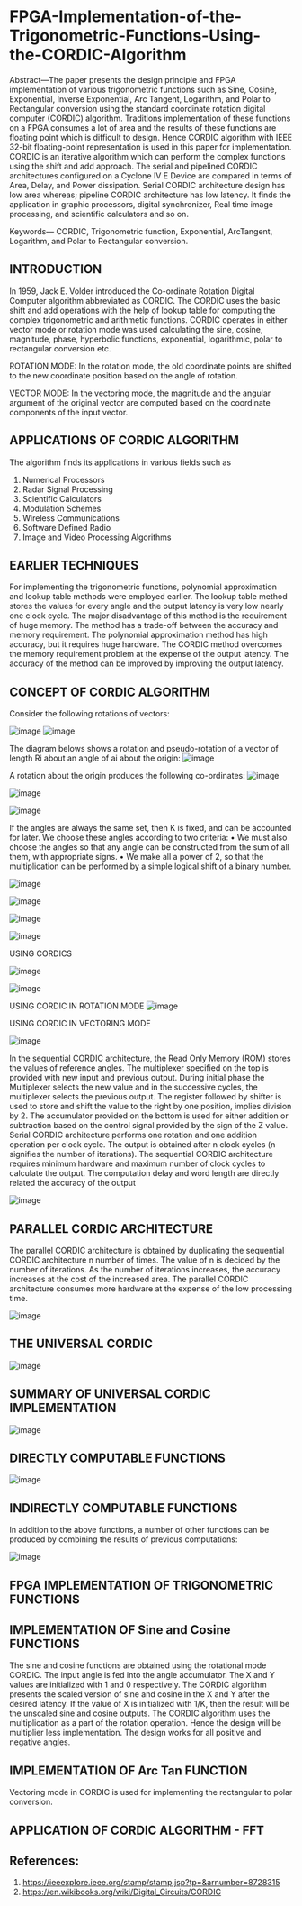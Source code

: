 # FPGA-Implementation-of-the-Trigonometric-Functions-Using-the-CORDIC-Algorithm

Abstract—The paper presents the design principle and FPGA implementation of various trigonometric functions such as Sine, Cosine, Exponential, Inverse Exponential, Arc Tangent, Logarithm, and Polar to Rectangular conversion using the standard coordinate rotation digital computer (CORDIC) algorithm. Traditions implementation of these functions on a FPGA consumes a lot of area and the results of these functions are floating point which is difficult to design. Hence CORDIC algorithm with IEEE 32-bit floating-point representation is used in this paper for implementation. CORDIC is an iterative algorithm which can perform the complex functions using the shift and add approach. The serial and pipelined CORDIC architectures configured on a Cyclone IV E Device are compared in terms of Area, Delay, and Power dissipation. Serial CORDIC architecture design has low area whereas; pipeline CORDIC architecture has low latency. It finds the application in graphic processors, digital synchronizer, Real time image processing, and scientific calculators and so on.

Keywords— CORDIC, Trigonometric function, Exponential, ArcTangent, Logarithm, and Polar to Rectangular conversion.

## INTRODUCTION 

In 1959, Jack E. Volder introduced the Co-ordinate Rotation Digital Computer algorithm abbreviated as CORDIC. The CORDIC uses the basic shift and add operations with the help of lookup table for computing the complex trigonometric and arithmetic functions. CORDIC operates in either vector mode or rotation mode was used calculating the sine, cosine, magnitude, phase, hyperbolic functions, exponential, logarithmic, polar to rectangular conversion etc.

ROTATION MODE: In the rotation mode, the old coordinate points are shifted to the new coordinate position based on the angle of rotation.

VECTOR MODE: In the vectoring mode, the magnitude and the angular argument of the original vector are computed based on the coordinate components of the input vector.


## APPLICATIONS OF CORDIC ALGORITHM

The algorithm finds its applications in various fields such as 
1. Numerical Processors
2. Radar Signal Processing
3. Scientific Calculators
4. Modulation Schemes 
5. Wireless Communications
6. Software Defined Radio
7. Image and Video Processing Algorithms

## EARLIER TECHNIQUES

For implementing the trigonometric functions, polynomial approximation and lookup table methods were employed earlier. The lookup table method stores the values for every angle and the output latency is very low nearly one clock cycle. The major disadvantage of this method is the requirement of huge memory. The method has a trade-off between the accuracy and memory requirement. The polynomial approximation method has high accuracy, but it requires huge hardware. The CORDIC method overcomes the memory requirement problem at the expense of the output latency. The accuracy of the method can be improved by improving the output latency.

## CONCEPT OF CORDIC ALGORITHM

Consider the following rotations of vectors:

![image](https://user-images.githubusercontent.com/110079800/231575629-47e88745-376c-454f-8ac3-efa18083193e.png)
![image](https://user-images.githubusercontent.com/110079800/231576171-b66d6ffc-cad1-4013-a799-abc1132a1794.png)

The diagram belows shows a rotation and pseudo-rotation of a vector of length Ri about an angle of ai about the origin:
![image](https://user-images.githubusercontent.com/110079800/231577712-c1322fe9-7e07-449d-a04f-51349520faeb.png)

A rotation about the origin produces the following co-ordinates:
![image](https://user-images.githubusercontent.com/110079800/231577860-60dee1db-d324-4cb1-9f54-8d4d853fdd54.png)

![image](https://user-images.githubusercontent.com/110079800/231577941-ea8cb073-c76f-4186-8580-71d943e02b3f.png)

![image](https://user-images.githubusercontent.com/110079800/231578329-51a2f007-be6b-4447-a573-7d8998a6393c.png)

If the angles are always the same set, then K is fixed, and can be accounted for later. We choose these angles according to two criteria:
•	We must also choose the angles so that any angle can be constructed from the sum of all them, with appropriate signs.
•	We make all   a power of 2, so that the multiplication can be performed by a simple logical shift of a binary number.

![image](https://user-images.githubusercontent.com/110079800/231578453-568435c6-b241-4935-a401-f1c4ed0991c4.png)

![image](https://user-images.githubusercontent.com/110079800/231578513-28fb137b-32c3-4f0a-9a0a-2ba7e108bd6c.png)

![image](https://user-images.githubusercontent.com/110079800/231578566-9763d18f-92a0-4b21-a9df-f99f1adf0bb7.png)

![image](https://user-images.githubusercontent.com/110079800/231578643-82ae778d-e286-475f-b276-ebf7af39c671.png)

USING CORDICS 

![image](https://user-images.githubusercontent.com/110079800/231578834-6cf0c010-649f-43e0-a5af-ba83d2d0c6f4.png)

![image](https://user-images.githubusercontent.com/110079800/231578898-d53ae935-5927-4ca4-8fa3-68d7b1d352ea.png)

USING CORDIC IN ROTATION MODE
![image](https://user-images.githubusercontent.com/110079800/231579062-929e0036-5123-4128-ad1f-6d85ae84d893.png)

USING CORDIC IN VECTORING MODE

![image](https://user-images.githubusercontent.com/110079800/231579233-c28916f1-ddd3-4f69-b9fb-6be631e55ae4.png)

In the sequential CORDIC architecture, the Read Only Memory (ROM) stores the values of reference angles. The multiplexer specified on the top is provided with new input and previous output. During initial phase the Multiplexer selects the new value and in the successive cycles, the multiplexer selects the previous output. The register followed by shifter is used to store and shift the value to the right by one position, implies division by 2. The accumulator provided on the bottom is used for either addition or subtraction based on the control signal provided by the sign of the Z value. Serial CORDIC architecture performs one rotation and one addition operation per clock cycle. The output is obtained after n clock cycles (n signifies the number of iterations). The sequential CORDIC architecture requires minimum hardware and maximum number of clock cycles to calculate the output. The computation delay and word length are directly related the accuracy of the output

![image](https://user-images.githubusercontent.com/110079800/231580065-044e4d9b-edc9-4944-9b71-0de4843d898e.png)

## PARALLEL CORDIC ARCHITECTURE

The parallel CORDIC architecture is obtained by duplicating the sequential CORDIC architecture n number of times. The value of n is decided by the number of iterations. As the number of iterations increases, the accuracy increases at the cost of the increased area. The parallel CORDIC architecture consumes more hardware at the expense of the low processing time.

![image](https://user-images.githubusercontent.com/110079800/231580259-d5c9763d-3edc-4a13-a1ea-14eaf7ce92b9.png)

## THE UNIVERSAL CORDIC

![image](https://user-images.githubusercontent.com/110079800/231580702-c75331f3-d6a4-42f9-b280-e862455f0d8b.png)

## SUMMARY OF UNIVERSAL CORDIC IMPLEMENTATION

![image](https://user-images.githubusercontent.com/110079800/231580796-76fbf2a9-a9a1-4ff4-971f-92dfbc990342.png)

## DIRECTLY COMPUTABLE FUNCTIONS

![image](https://user-images.githubusercontent.com/110079800/231580951-537273ee-8aed-421a-85af-a20d4a1d63d8.png)

## INDIRECTLY COMPUTABLE FUNCTIONS
In addition to the above functions, a number of other functions can be produced by combining the results of previous computations:

![image](https://user-images.githubusercontent.com/110079800/231581213-31124b7f-3427-4959-936c-1095f91e639d.png)

## FPGA IMPLEMENTATION OF TRIGONOMETRIC FUNCTIONS

## IMPLEMENTATION OF Sine and Cosine FUNCTIONS

The sine and cosine functions are obtained using the rotational mode CORDIC. The input angle is fed into the angle accumulator. The X and Y values are initialized with 1 and 0 respectively. The CORDIC algorithm presents the scaled version of sine and cosine in the X and Y after the desired latency. If the value of X is initialized with 1/K, then the result will be the unscaled sine and cosine outputs. The CORDIC algorithm uses the multiplication as a part of the rotation operation. Hence the design will be multiplier less implementation. The design works for all positive and negative angles.

## IMPLEMENTATION OF Arc Tan FUNCTION

Vectoring mode in CORDIC is used for implementing the rectangular to polar conversion.

## APPLICATION OF CORDIC ALGORITHM - FFT


## References:

1. https://ieeexplore.ieee.org/stamp/stamp.jsp?tp=&arnumber=8728315
2. https://en.wikibooks.org/wiki/Digital_Circuits/CORDIC

  






 

